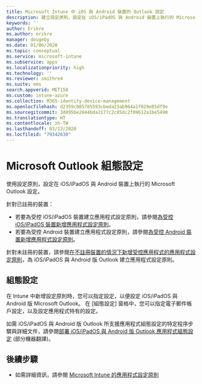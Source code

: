 ```yaml
---
title: Microsoft Intune 中 iOS 與 Android 裝置的 Outlook 設定
description: 建立設定原則，設定在 iOS/iPadOS 與 Android 裝置上執行的 Microsoft Outlook 設定。
keywords: ''
author: Erikre
ms.author: erikre
manager: dougeby
ms.date: 01/06/2020
ms.topic: conceptual
ms.service: microsoft-intune
ms.subservice: apps
ms.localizationpriority: high
ms.technology: ''
ms.reviewer: smithre4
ms.suite: ems
search.appverid: MET150
ms.custom: intune-azure
ms.collection: M365-identity-device-management
ms.openlocfilehash: d2359c085785593cbeda23ab964a1f029e85df9e
ms.sourcegitcommit: 3d895be2844bda2177c2c85dc2f09612a1be5490
ms.translationtype: HT
ms.contentlocale: zh-TW
ms.lasthandoff: 03/13/2020
ms.locfileid: "79342630"
---
```

# <a name="microsoft-outlook-configuration-settings"></a>Microsoft Outlook 組態設定 

使用設定原則，設定在 iOS/iPadOS 與 Android 裝置上執行的 Microsoft Outlook 設定。 

針對已註冊的裝置：
- 若要為受控 iOS/iPadOS 裝置建立應用程式設定原則，請參閱[為受控 iOS/iPadOS 裝置新增應用程式設定原則](app-configuration-policies-use-ios.md)。 
- 若要為受控 Android 裝置建立應用程式設定原則，請參閱[為受控 Android 裝置新增應用程式設定原則](app-configuration-policies-use-android.md)。 

針對未註冊的裝置，請參閱[在不註冊裝置的情況下新增受控應用程式的應用程式設定原則](app-configuration-policies-managed-app.md)，為 iOS/iPadOS 與 Android 版 Outlook 建立應用程式設定原則。

## <a name="configuration-settings"></a>組態設定

在 Intune 中新增設定原則時，您可以指定設定，以便設定 iOS/iPadOS 與 Android 版 Microsoft Outlook。 在 [組態設定] 窗格中，您可以指定電子郵件帳戶設定，以及設定應用程式特有的設定。

如需 iOS/iPadOS 與 Android 版 Outlook 所支援應用程式組態設定的特定程序步驟與詳細文件，請參閱[部署 iOS/iPadOS 與 Android 版 Outlook 應用程式組態設定](https://docs.microsoft.com/exchange/clients-and-mobile-in-exchange-online/outlook-for-ios-and-android/outlook-for-ios-and-android-configuration-with-microsoft-intune) \(部分機器翻譯\)。

## <a name="next-steps"></a>後續步驟

- 如需詳細資訊，請參閱 [Microsoft Intune 的應用程式設定原則](app-configuration-policies-overview.md)

